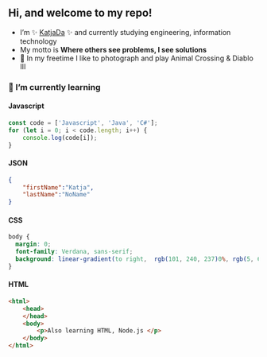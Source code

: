 ## Hi, and welcome to my repo!  
- I’m ✨ [KatjaDa](https://github.com/KatjaDa) ✨ and currently studying engineering, information technology
- My motto is **Where others see problems, I see solutions**
- 👀 In my freetime I like to photograph and play Animal Crossing & Diablo III

### 🌱 I’m currently learning 

#### Javascript
```js
const code = ['Javascript', 'Java', 'C#'];
for (let i = 0; i < code.length; i++) {
    console.log(code[i]);
}
```
#### JSON
```json
{
    "firstName":"Katja",
    "lastName":"NoName"
}
```
#### CSS
```css
body {
  margin: 0;
  font-family: Verdana, sans-serif;
  background: linear-gradient(to right,  rgb(101, 240, 237)0%, rgb(5, 62, 128)100%);
}
```
#### HTML
```html
<html>
    <head>
    </head>
    <body>
        <p>Also learning HTML, Node.js </p>
    </body>
</html>
```

<!---
- 👀 I’m interested in ...
- 🌱 I’m currently learning ...
- 💞️ I’m looking to collaborate on ...
- 📫 How to reach me ...
--->
